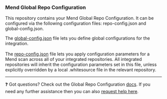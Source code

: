 ### Mend Global Repo Configuration

This repository contains your Mend Global Repo Configuration.
It can be configured via the following configuration files: repo-config.json and global-config.json.

The [global-config.json](https://docs.mend.io/bundle/integrations/page/global_repo_configuration.html#GlobalRepoConfiguration-global-config.json) file lets you define global configurations for the integration.
<br/><br/>
The [repo-config.json](https://docs.mend.io/bundle/integrations/page/global_repo_configuration.html#GlobalRepoConfiguration-repo-config.json) file lets you apply configuration parameters for a Mend scan across all of your integrated repositories. All integrated repositories will inherit the configuration parameters set in this file, unless explicitly overridden by a local .whitesource file in the relevant repository.

---

:question: Got questions? Check out the Global Repo Configuration [docs](https://docs.mend.io/bundle/integrations/page/global_repo_configuration.html).
If you need any further assistance then you can also [request help here](https://whitesourcesoftware.force.com/CustomerCommunity/s).
